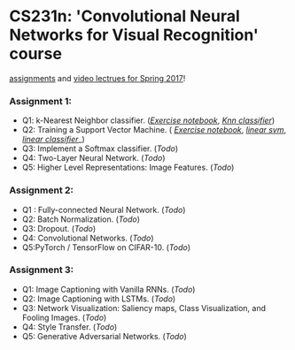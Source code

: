 # CS231n: 'Convolutional Neural Networks for Visual Recognition' course

[assignments](https://cs231n.github.io) and [video lectrues for Spring 2017](https://www.youtube.com/playlist?list=PLC1qU-LWwrF64f4QKQT-Vg5Wr4qEE1Zxk)! 

### Assignment 1:
- Q1: k-Nearest Neighbor classifier. ([_Exercise notebook_](https://github.com/AviKogan/cs231n/blob/main/assignment1/knn.ipynb),
[_Knn classifier_](https://github.com/AviKogan/cs231n/blob/main/assignment1/cs231n/classifiers/k_nearest_neighbor.py))
- Q2: Training a Support Vector Machine. (
[_Exercise notebook_](https://github.com/AviKogan/cs231n/blob/main/assignment1/svm.ipynb), 
[_linear svm_](https://github.com/AviKogan/cs231n/blob/main/assignment1/cs231n/classifiers/linear_svm.py), 
[_linear  classifier_](https://github.com/AviKogan/cs231n/blob/main/assignment1/cs231n/classifiers/linear_classifier.py)_)
- Q3: Implement a Softmax classifier. (_Todo_)
- Q4: Two-Layer Neural Network. (_Todo_)
- Q5: Higher Level Representations: Image Features. (_Todo_)

### Assignment 2:
- Q1 : Fully-connected Neural Network. (_Todo_)
- Q2: Batch Normalization. (_Todo_)
- Q3: Dropout. (_Todo_)
- Q4: Convolutional Networks. (_Todo_)
- Q5:PyTorch / TensorFlow on CIFAR-10. (_Todo_)

### Assignment 3:
- Q1: Image Captioning with Vanilla RNNs. (_Todo_)
- Q2: Image Captioning with LSTMs. (_Todo_)
- Q3: Network Visualization: Saliency maps, Class Visualization, and Fooling Images. (_Todo_)
- Q4: Style Transfer. (_Todo_)
- Q5: Generative Adversarial Networks. (_Todo_)
